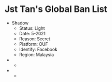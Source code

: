 <h1>Jst Tan's Global Ban List</h1>
<p></p>
<p></p>
<ul style="text-align:left;">
  <li>Shadow
    <ul>
      <li>Status: Light</li>
      <li>Date: 5-2021</li>
      <li>Reason: Secret</li>
      <li>Platform: OUF</li>
      <li>Identify: Facebook</li>
      <li>Region: Malaysia</li>
    </ul>
  </li>
  <li>
    <ul>
      <li></li>
    </ul>
  </li>
  <li>
    <ul>
      <li></li>
    </ul>
  </li>
</ul>  
